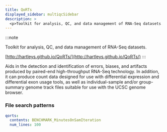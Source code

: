 ```yaml
---
title: QoRTs
displayed_sidebar: multiqcSidebar
description: >
  <p>Toolkit for analysis, QC, and data management of RNA-Seq datasets.</p>
---
```


<!--
~~~~~ DO NOT EDIT ~~~~~
This file is autogenerated from the MultiQC module python docstring.
Do not edit the markdown, it will be overwritten.

File path for the source of this content: multiqc/modules/qorts/qorts.py
~~~~~~~~~~~~~~~~~~~~~~~
-->

:::note

<p>Toolkit for analysis, QC, and data management of RNA-Seq datasets.</p>

[http://hartleys.github.io/QoRTs/](http://hartleys.github.io/QoRTs/)
:::

Aids in the detection and identification of errors, biases, and artifacts produced by paired-end high-throughput RNA-Seq technology. In addition, it can produce count data designed for use with differential expression and differential exon usage tools, as well as individual-sample and/or group-summary genome track files suitable for use with the UCSC genome browser.

### File search patterns

```yaml
qorts:
  contents: BENCHMARK_MinutesOnSamIteration
  num_lines: 100
```
